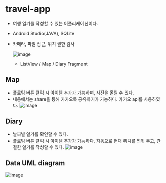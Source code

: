 # travel-app
- 여행 일기를 작성할 수 있는 어플리케이션이다.
- Android Studio(JAVA), SQLite
- 카메라, 파일 접근, 위치 권한 검사

  ![image](https://user-images.githubusercontent.com/30331087/85938972-bf846780-b94c-11ea-9179-4215eb20d15a.png)
  - ListView / Map / Diary Fragment

## Map
- 플로팅 버튼 클릭 시 아이템 추가가 가능하며, 사진을 올릴 수 있다.
- 내용에서는 share을 통해 카카오톡 공유하기가 가능하다. 카카오 api를 사용하였다.
  ![image](https://user-images.githubusercontent.com/30331087/85938798-48020880-b94b-11ea-9a7b-57daeedb456a.png)



## Diary
- 날짜별 일기를 확인할 수 있다.
- 플로팅 버튼 클릭 시 아이템 추가가 가능하다. 자동으로 현재 위치를 띄워 주고, 간결한 일기를 작성할 수 있다.
![image](https://user-images.githubusercontent.com/30331087/92336655-e34af300-f0dd-11ea-8f41-45c0b2785e2f.png)



## Data UML diagram
![image](https://user-images.githubusercontent.com/30331087/85938679-5996e080-b94a-11ea-9d1e-cab8aade68d9.png)

